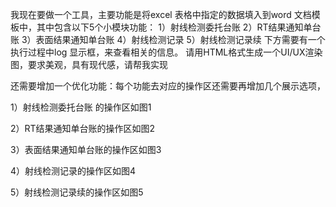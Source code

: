 我现在要做一个工具，主要功能是将excel 表格中指定的数据填入到word 文档模板中，其中包含以下5个小模块功能：
1）射线检测委托台账
2）RT结果通知单台账
3）表面结果通知单台账
4）射线检测记录
5）射线检测记录续
下方需要有一个执行过程中log 显示框，来查看相关的信息。
请用HTML格式生成一个UI/UX渲染图，要求美观，具有现代感，请帮我实现

还需要增加一个优化功能：每个功能去对应的操作区还需要再增加几个展示选项，

1）射线检测委托台账 的操作区如图1

2）RT结果通知单台账的操作区如图2

3）表面结果通知单台账的操作区如图3

4）射线检测记录的操作区如图4

5）射线检测记录续的操作区如图5
